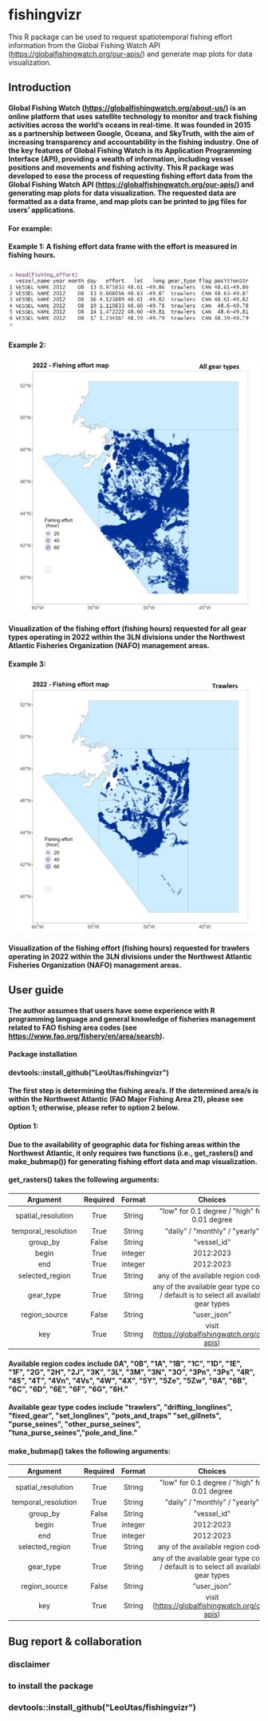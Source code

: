 # fishingvizr
This R package can be used to request spatiotemporal fishing effort information from the Global Fishing Watch API (https://globalfishingwatch.org/our-apis/) and generate map plots for data visualization.

## Introduction
#### Global Fishing Watch (https://globalfishingwatch.org/about-us/) is an online platform that uses satellite technology to monitor and track fishing activities across the world’s oceans in real-time. It was founded in 2015 as a partnership between Google, Oceana, and SkyTruth, with the aim of increasing transparency and accountability in the fishing industry. One of the key features of Global Fishing Watch is its Application Programming Interface (API), providing a wealth of information, including vessel positions and movements and fishing activity. This R package was developed to ease the process of requesting fishing effort data from the Global Fishing Watch API (https://globalfishingwatch.org/our-apis/) and generating map plots for data visualization. The requested data are formatted as a data frame, and map plots can be printed to jpg files for users’ applications. 

#### For example:
#### Example 1: A fishing effort data frame with the effort is measured in fishing hours. 
### ![text](https://github.com/LeoUtas/fishingvizr/blob/main/example/dataframe.jpg?raw=true)
 
#### Example 2: 
### ![text](https://github.com/LeoUtas/fishingvizr/blob/main/example/viz/effort_map_1.jpg?raw=true)
#### Visualization of the fishing effort (fishing hours) requested for all gear types operating in 2022 within the 3LN divisions under the Northwest Atlantic Fisheries Organization (NAFO) management areas.

#### Example 3: 
### ![text](https://github.com/LeoUtas/fishingvizr/blob/main/example/viz/effort_map_2.jpg?raw=true)
#### Visualization of the fishing effort (fishing hours) requested for trawlers operating in 2022 within the 3LN divisions under the Northwest Atlantic Fisheries Organization (NAFO) management areas.

## User guide

#### The author assumes that users have some experience with R programming language and general knowledge of fisheries management related to FAO fishing area codes (see https://www.fao.org/fishery/en/area/search).  

#### Package installation
#### devtools::install_github("LeoUtas/fishingvizr")

#### The first step is determining the fishing area/s. If the determined area/s is within the Northwest Atlantic (FAO Major Fishing Area 21), please see option 1; otherwise, please refer to option 2 below.

#### Option 1:
#### Due to the availability of geographic data for fishing areas within the Northwest Atlantic, it only requires two functions (i.e., get_rasters() and make_bubmap()) for generating fishing effort data and map visualization.

#### get_rasters() takes the following arguments:

| Argument | Required | Format | Choices | Recommended |
| :---: | :---: | :---: | :---: | --- |
| spatial_resolution | True | String | "low" for 0.1 degree / "high" for 0.01 degree | "high" |
| temporal_resolution | True | String | "daily" / "monthly" / "yearly" | "daily" |
| group_by | False | String | "vessel_id" | "vessel_id" |
| begin | True | integer | 2012:2023 | 2012:2022 |
| end | True | integer | 2012:2023 | 2012:2022 |
| selected_region | True | String | any of the available region codes | None |
| gear_type | True | String | any of the available gear type codes / default is to select all available gear types | None |
| region_source | False | String | "user_json" | "user_json" |
| key | True | String | visit (https://globalfishingwatch.org/our-apis) | None |

#### Available region codes include 0A", "0B", "1A", "1B", "1C", "1D", "1E", "1F", "2G", "2H", "2J", "3K", "3L", "3M", "3N", "3O", "3Pn", "3Ps", "4R", "4S", "4T", "4Vn", "4Vs", "4W", "4X", "5Y", "5Ze", "5Zw", "6A", "6B", "6C", "6D", "6E", "6F", "6G", "6H."

#### Available gear type codes include "trawlers", "drifting_longlines", "fixed_gear", "set_longlines", "pots_and_traps" "set_gillnets", "purse_seines", "other_purse_seines", "tuna_purse_seines","pole_and_line."

#### make_bubmap() takes the following arguments:

| Argument | Required | Format | Choices | Recommended |
| :---: | :---: | :---: | :---: | --- |
| spatial_resolution | True | String | "low" for 0.1 degree / "high" for 0.01 degree | "high" |
| temporal_resolution | True | String | "daily" / "monthly" / "yearly" | "daily" |
| group_by | False | String | "vessel_id" | "vessel_id" |
| begin | True | integer | 2012:2023 | 2012:2022 |
| end | True | integer | 2012:2023 | 2012:2022 |
| selected_region | True | String | any of the available region codes | None |
| gear_type | True | String | any of the available gear type codes / default is to select all available gear types | None |
| region_source | False | String | "user_json" | "user_json" |
| key | True | String | visit (https://globalfishingwatch.org/our-apis) | None |


## Bug report & collaboration 


### disclaimer



### 
### to install the package
### devtools::install_github("LeoUtas/fishingvizr")
